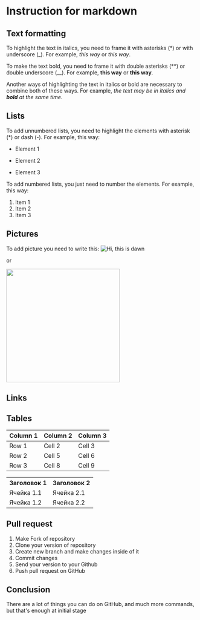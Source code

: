 # Instruction for markdown

## Text formatting

To highlight the text in italics, you need to frame it with asterisks (*) or with underscore (_). For example, *this way* or _this way_.

To make the text bold, you need to frame it with double asterisks (**) or double underscore (__). For example, **this way** or __this way__.

Another ways of highlighting the text in italics or bold are necessary to combine both of these ways. For example, _the text may be in italics and **bold** at the same time_.

## Lists

To add unnumbered lists, you need to highlight the elements with asterisk (*) or dash (-). For example, this way:
* Element 1
- Element 2
* Element 3

To add numbered lists, you just need to number the elements. For example, this way:
1. Item 1
2. Item 2
3. Item 3

## Pictures

To add picture you need to write this: 
![Hi, this is dawn](e698f6a7083f4df3d1e3fc625dcf62c8.jpg)

or

<img src=e698f6a7083f4df3d1e3fc625dcf62c8.jpg width=300>

## Links

## Tables

| Column 1 | Column 2 | Column 3 |
|----------|----------|----------|
| Row 1 | Cell 2 | Cell 3 |
| Row 2 | Cell 5 | Cell 6 |
| Row 3 | Cell 8 | Cell 9 |

<table>
<tr>
<th>Заголовок 1</th>
<th>Заголовок 2</th>
</tr>
<tr>
<td>Ячейка 1.1</td>
<td>Ячейка 2.1</td>
</tr>
<tr>
<td>Ячейка 1.2</td>
<td>Ячейка 2.2</td>
</tr>
</table>

## Pull request

1. Make Fork of repository
2. Clone your version of repository
3. Create new branch and make changes inside of it
4. Commit changes
5. Send your version to your Github
6. Push pull request on GitHub

## Conclusion
There are a lot of things you can do on GitHub, and much more commands, but that's enough at initial stage